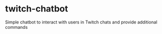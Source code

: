 # twitch-chatbot
Simple chatbot to interact with users in Twitch chats and provide additional commands
